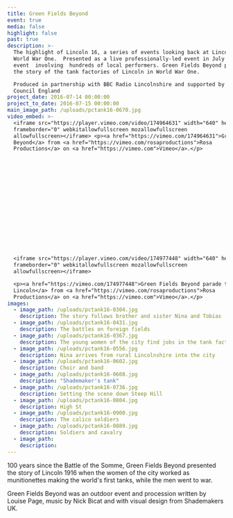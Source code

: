 ```yaml
---
title: Green Fields Beyond
event: true
media: false
highlight: false
past: true
description: >-
  The highlight of Lincoln 16, a series of events looking back at Lincoln in
  World War One.  Presented as a live professionally-led event in July 2016 and
  event  involving  hundreds of local performers. Green Fields Beyond presents
  the story of the tank factories of Lincoln in World War One.

  Produced in partnership with BBC Radio Lincolnshire and supported by Arts
  Council England
project_date: 2016-07-14 00:00:00
project_to_date: 2016-07-15 00:00:00
main_image_path: /uploads/pctank16-0670.jpg
video_embed: >-
  <iframe src="https://player.vimeo.com/video/174964631" width="640" height="360"
  frameborder="0" webkitallowfullscreen mozallowfullscreen
  allowfullscreen></iframe> <p><a href="https://vimeo.com/174964631">Green Fields
  Beyond</a> from <a href="https://vimeo.com/rosaproductions">Rosa
  Productions</a> on <a href="https://vimeo.com">Vimeo</a>.</p>

















  <iframe src="https://player.vimeo.com/video/174977448" width="640" height="360"
  frameborder="0" webkitallowfullscreen mozallowfullscreen
  allowfullscreen></iframe>

  <p><a href="https://vimeo.com/174977448">Green Fields Beyond parade through
  Lincoln</a> from <a href="https://vimeo.com/rosaproductions">Rosa
  Productions</a> on <a href="https://vimeo.com">Vimeo</a>.</p>
images:
  - image_path: /uploads/pctank16-0304.jpg
    description: The story follows brother and sister Nina and Tobias
  - image_path: /uploads/pctank16-0431.jpg
    description: The battles on foreign fields
  - image_path: /uploads/pctank16-0367.jpg
    description: The young women of the city find jobs in the tank factories
  - image_path: /uploads/pctank16-0556.jpg
    description: Nina arrives from rural Lincolnshire into the city
  - image_path: /uploads/pctank16-0602.jpg
    description: Choir and band
  - image_path: /uploads/pctank16-0608.jpg
    description: "Shademaker's tank"
  - image_path: /uploads/pctank16-0736.jpg
    description: Setting the scene down Steep Hill
  - image_path: /uploads/pctank16-0804.jpg
    description: High St
  - image_path: /uploads/pctank16-0900.jpg
    description: The calico soldiers
  - image_path: /uploads/pctank16-0889.jpg
    description: Soldiers and cavalry
  - image_path:
    description:
---
```



100 years since the Battle of the Somme, Green Fields Beyond presented the story of Lincoln 1916 when the women of the city worked as munitionettes making the world's first tanks, while the men went to war.

Green Fields Beyond was an outdoor event and procession written by Louise Page, music by Nick Bicat and with visual design from Shademakers UK.